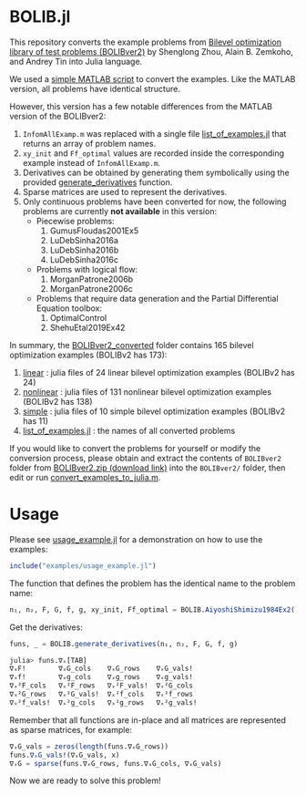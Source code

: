 # BOLIB.jl

This repository converts the example problems from [Bilevel optimization library of test problems (BOLIBver2)](https://biopt.github.io/bolib/) by Shenglong Zhou, Alain B. Zemkoho, and Andrey Tin into Julia language.

We used a [simple MATLAB script](src/convert_examples_to_julia.m) to convert the examples. Like the MATLAB version, all problems have identical structure. 

However, this version has a few notable differences from the MATLAB version of the BOLIBver2: 
1. ```InfomAllExamp.m``` was replaced with a single file [list_of_examples.jl](src/BOLIBver2_converted/list_of_examples.jl) that returns an array of problem names.
2. ```xy_init``` and ```Ff_optimal``` values are recorded inside the corresponding example instead of ```InfomAllExamp.m```.
3. Derivatives can be obtained by generating them symbolically using the provided [generate_derivatives](src/generate_derivatives.jl) function.
4. Sparse matrices are used to represent the derivatives.
5. Only continuous problems have been converted for now, the following problems are currently **not available** in this version:
	- Piecewise problems: 
		1. GumusFloudas2001Ex5
		2. LuDebSinha2016a
		3. LuDebSinha2016b
		4. LuDebSinha2016c
	- Problems with logical flow: 
		1. MorganPatrone2006b
		2. MorganPatrone2006c
	- Problems that require data generation and the Partial Differential Equation toolbox: 
		1. OptimalControl
		2. ShehuEtal2019Ex42

In summary, the [BOLIBver2_converted](src/BOLIBver2_converted/) folder contains 165 bilevel optimization examples (BOLIBv2 has 173):
1. [linear](src/BOLIBver2_converted/linear/) : julia files of 24 linear bilevel optimization examples (BOLIBv2 has 24) 
2. [nonlinear](src/BOLIBver2_converted/nonlinear/) : julia files of 131 nonlinear bilevel optimization examples (BOLIBv2 has 138) 
3. [simple](src/BOLIBver2_converted/simple) : julia files of 10 simple bilevel optimization examples (BOLIBv2 has 11) 
4. [list_of_examples.jl](src/BOLIBver2_converted/list_of_examples.jl) : the names of all converted problems

If you would like to convert the problems for yourself or modify the conversion process, please obtain and extract the contents of ```BOLIBver2``` folder from [BOLIBver2.zip (download link)](https://biopt.github.io/files/BOLIBver2.zip) into the ```BOLIBver2/``` folder, then edit or run [convert_examples_to_julia.m](src/convert_examples_to_julia.m).

# Usage
Please see [usage_example.jl](examples/usage_example.jl) for a demonstration on how to use the examples:
```julia
include("examples/usage_example.jl")
```

The function that defines the problem has the identical name to the problem name:
```julia
n₁, n₂, F, G, f, g, xy_init, Ff_optimal = BOLIB.AiyoshiShimizu1984Ex2()
```
Get the derivatives:
```julia
funs, _ = BOLIB.generate_derivatives(n₁, n₂, F, G, f, g)

julia> funs.∇ₓ[TAB]
∇ₓF!        ∇ₓG_cols    ∇ₓG_rows    ∇ₓG_vals!
∇ₓf!        ∇ₓg_cols    ∇ₓg_rows    ∇ₓg_vals!
∇ₓ²F_cols   ∇ₓ²F_rows   ∇ₓ²F_vals!  ∇ₓ²G_cols
∇ₓ²G_rows   ∇ₓ²G_vals!  ∇ₓ²f_cols   ∇ₓ²f_rows
∇ₓ²f_vals!  ∇ₓ²g_cols   ∇ₓ²g_rows   ∇ₓ²g_vals!
```
Remember that all functions are in-place and all matrices are represented as sparse matrices, for example:
```julia
∇ₓG_vals = zeros(length(funs.∇ₓG_rows))
funs.∇ₓG_vals!(∇ₓG_vals, x)
∇ₓG = sparse(funs.∇ₓG_rows, funs.∇ₓG_cols, ∇ₓG_vals)
```

Now we are ready to solve this problem!
